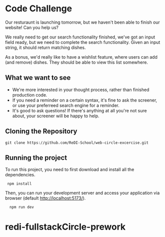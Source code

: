 # Code Challenge

Our resturaunt is launching tomorrow, but we haven't been able to finish our website! Can you help us?

We really need to get our search functionality finished, we've got an input field ready, but we need to complete the search functionality. Given an input string, it should return matching dishes.

As a bonus, we'd really like to have a wishlist feature, where users can add (and remove) dishes. They should be able to view this list somewhere.

## What we want to see

- We're more interested in your thought process, rather than finished production code.
- If you need a reminder on a certain syntax, it's fine to ask the screener, or use your preferreed search engine for a reminder.
- It's good to ask questions! If there's anything at all you're not sure about, your screener will be happy to help.


## Cloning the Repository

```
git clone https://github.com/ReDI-School/web-circle-excercise.git
```

## Running the project

To run this project, you need to first download and install all the dependencies.

```
 npm install
```

Then, you can run your development server and access your application via browser (default [http://localhost:5173/](http://localhost:5173/)).

```
  npm run dev
```
# redi-fullstackCircle-prework
